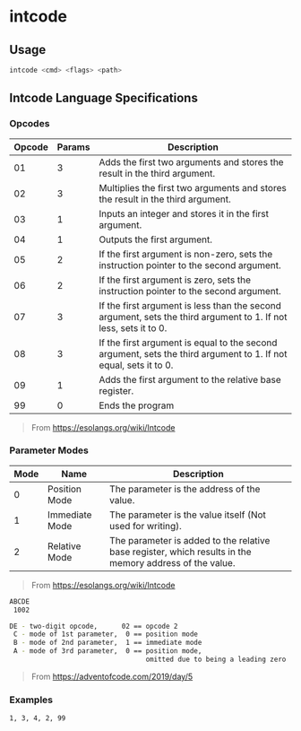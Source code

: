 # intcode

## Usage

```bash
intcode <cmd> <flags> <path>
```

## Intcode Language Specifications

### Opcodes

| Opcode | Params | Description                                                  |
| ------ | ------ | ------------------------------------------------------------ |
| 01     | 3      | Adds the first two arguments and stores the result in the third argument. |
| 02     | 3      | Multiplies the first two arguments and stores the result in the third argument. |
| 03     | 1      | Inputs an integer and stores it in the first argument.       |
| 04     | 1      | Outputs the first argument.                                  |
| 05     | 2      | If the first argument is non-zero, sets the instruction pointer to the second argument. |
| 06     | 2      | If the first argument is zero, sets the instruction pointer to the second argument. |
| 07     | 3      | If the first argument is less than the second argument, sets the third argument to 1. If not less, sets it to 0. |
| 08     | 3      | If the first argument is equal to the second argument, sets the third argument to 1. If not equal, sets it to 0. |
| 09     | 1      | Adds the first argument to the relative base register.       |
| 99     | 0      | Ends the program                                             |
> From https://esolangs.org/wiki/Intcode

### Parameter Modes

| Mode | Name           | Description                                                  |
| ---- | -------------- | ------------------------------------------------------------ |
| 0    | Position Mode  | The parameter is the address of the value.                   |
| 1    | Immediate Mode | The parameter is the value itself (Not used for writing).    |
| 2    | Relative Mode  | The parameter is added to the relative base register, which results in the memory address of the value. |

> From https://esolangs.org/wiki/Intcode

```bash
ABCDE
 1002

DE - two-digit opcode,      02 == opcode 2
 C - mode of 1st parameter,  0 == position mode
 B - mode of 2nd parameter,  1 == immediate mode
 A - mode of 3rd parameter,  0 == position mode,
                                  omitted due to being a leading zero
```

> From https://adventofcode.com/2019/day/5

### Examples

```bash
1, 3, 4, 2, 99
```

